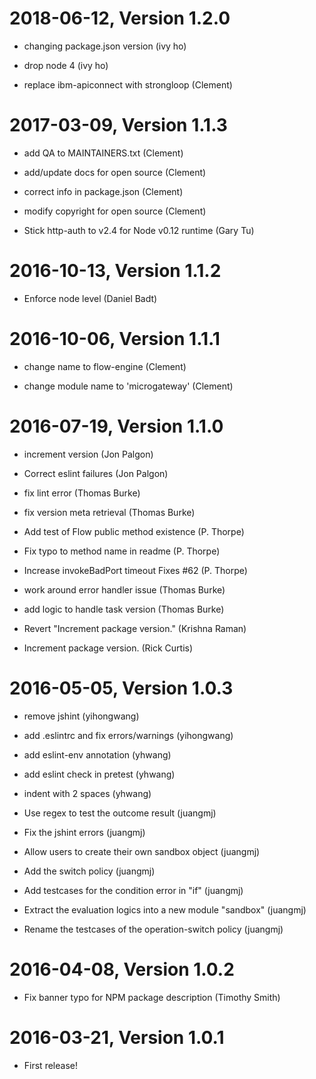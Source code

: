 2018-06-12, Version 1.2.0
=========================

 * changing package.json version (ivy ho)

 * drop node 4 (ivy ho)

 * replace ibm-apiconnect with strongloop (Clement)


2017-03-09, Version 1.1.3
=========================

 * add QA to MAINTAINERS.txt (Clement)

 * add/update docs for open source (Clement)

 * correct info in package.json (Clement)

 * modify copyright for open source (Clement)

 * Stick http-auth to v2.4 for Node v0.12 runtime (Gary Tu)


2016-10-13, Version 1.1.2
=========================

 * Enforce node level (Daniel Badt)


2016-10-06, Version 1.1.1
=========================

 * change name to flow-engine (Clement)

 * change module name to 'microgateway' (Clement)


2016-07-19, Version 1.1.0
=========================

 * increment version (Jon Palgon)

 * Correct eslint failures (Jon Palgon)

 * fix lint error (Thomas Burke)

 * fix version meta retrieval (Thomas Burke)

 * Add test of Flow public method existence (P. Thorpe)

 * Fix typo to method name in readme (P. Thorpe)

 * Increase invokeBadPort timeout Fixes #62 (P. Thorpe)

 * work around error handler issue (Thomas Burke)

 * add logic to handle task version (Thomas Burke)

 * Revert "Increment package version." (Krishna Raman)

 * Increment package version. (Rick Curtis)


2016-05-05, Version 1.0.3
=========================

 * remove jshint (yihongwang)

 * add .eslintrc and fix errors/warnings (yihongwang)

 * add eslint-env annotation (yhwang)

 * add eslint check in pretest (yhwang)

 * indent with 2 spaces (yhwang)

 * Use regex to test the outcome result (juangmj)

 * Fix the jshint errors (juangmj)

 * Allow users to create their own sandbox object (juangmj)

 * Add the switch policy (juangmj)

 * Add testcases for the condition error in "if" (juangmj)

 * Extract the evaluation logics into a new module "sandbox" (juangmj)

 * Rename the testcases of the operation-switch policy (juangmj)


2016-04-08, Version 1.0.2
=========================

 * Fix banner typo for NPM package description (Timothy Smith)


2016-03-21, Version 1.0.1
=========================

 * First release!
